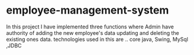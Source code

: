 # employee-management-system
In this project I have implemented three functions where Admin have authority of adding the new employee's data  updating and deleting the existing ones data.
technologies used in this are .. core java, Swing, MySql ,JDBC 

